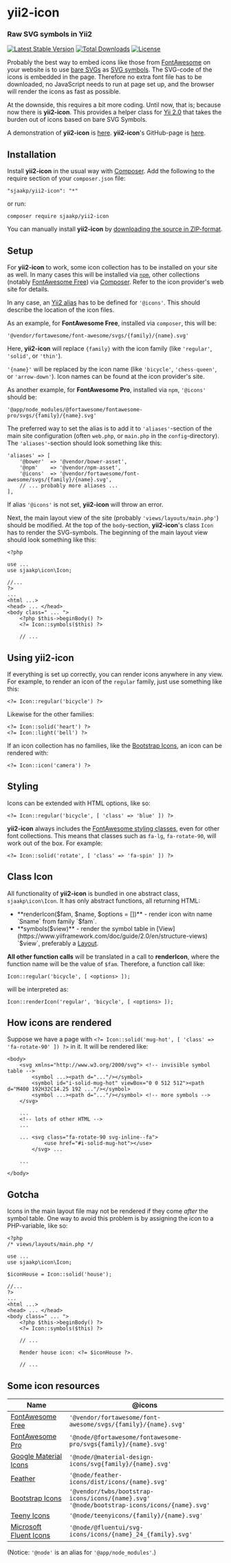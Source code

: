 yii2-icon
=========
 
### Raw SVG symbols in Yii2 ###

[![Latest Stable Version](https://poser.pugx.org/sjaakp/yii2-icon/v/stable)](https://packagist.org/packages/sjaakp/yii2-collapse)
[![Total Downloads](https://poser.pugx.org/sjaakp/yii2-icon/downloads)](https://packagist.org/packages/sjaakp/yii2-collapse)
[![License](https://poser.pugx.org/sjaakp/yii2-icon/license)](https://packagist.org/packages/sjaakp/yii2-collapse)

Probably the best way to embed icons like those from [FontAwesome](https://fontawesome.com/)
on your 
website is to use [bare SVGs](https://fontawesome.com/docs/web/add-icons/svg-bare)
as [SVG symbols](https://fontawesome.com/docs/web/add-icons/svg-symbols).
The SVG-code of the icons is embedded in the page. Therefore no extra font file has to be downloaded,
no JavaScript needs to run at page set up,
and the browser will render the icons as fast as possible.

At the downside, this requires a bit more coding. Until now, that is; because now there is **yii2-icon**.
This provides a helper class for [Yii 2.0](https://www.yiiframework.com/) that
takes the burden out of icons based on bare SVG Symbols.

A demonstration of **yii2-icon** is
[here](http://www.sjaakpriester.nl/software/icon).
**yii2-icon**'s GitHub-page is [here](https://github.com/sjaakp/yii2-icon).

## Installation ##

Install **yii2-icon** in the usual way with [Composer](https://getcomposer.org/).
Add the following to the require section of your `composer.json` file:

`"sjaakp/yii2-icon": "*"`

or run:

`composer require sjaakp/yii2-icon`

You can manually install **yii2-icon** by [downloading the source in ZIP-format](https://github.com/sjaakp/yii2-icon/archive/master.zip).

## Setup ##

For **yii2-icon** to work, some icon collection has to be installed on your site as well.
In many cases this will be installed via [`npm`](https://www.npmjs.com/), other
collections (notably [FontAwesome Free](https://fontawesome.com/)) via
[Composer](https://getcomposer.org/). Refer to the icon provider's web site for details.

In any case, an [Yii2 alias](https://www.yiiframework.com/doc/guide/2.0/en/concept-aliases)
has to be defined for `'@icons'`. This should describe the
location of the icon files.

As an example, for **FontAwesome Free**, installed via `composer`, this will be:

`'@vendor/fortawesome/font-awesome/svgs/{family}/{name}.svg'`

Here, **yii2-icon** will replace `{family}` with the icon family (like `'regular'`,
`'solid'`, or `'thin'`). 

`'{name}'` will be replaced by the icon name (like
`'bicycle'`, `'chess-queen'`, or `'arrow-down'`). Icon names can be found at the 
icon provider's site.

As another example, for **FontAwesome Pro**, installed via `npm`, `'@icons'` 
should be:

`'@app/node_modules/@fortawesome/fontawesome-pro/svgs/{family}/{name}.svg'`

The preferred way to set the alias is to add it to `'aliases'`-section
of the main site configuration (often `web.php`, or `main.php` in the `config`-directory).
The `'aliases'`-section should look something like this:

    'aliases' => [
        '@bower'  => '@vendor/bower-asset',
        '@npm'    => '@vendor/npm-asset',
        '@icons'  => '@vendor/fortawesome/font-awesome/svgs/{family}/{name}.svg',
        // ... probably more aliases ...
    ],

If alias `'@icons'` is not set, **yii2-icon** will throw an error.

Next, the main layout view of the site (probably `'views/layouts/main.php'`) should
be modified. At the top of the `body`-section, **yii2-icon**'s
class `Icon` has to render the
SVG-symbols. The beginning of the main layout view should look something like this:

    <?php

    use ...
    use sjaakp\icon\Icon;

    //...
    ?>
    ...
    <html ...>
    <head> ... </head>
    <body class=" ... ">
        <?php $this->beginBody() ?>
        <?= Icon::symbols($this) ?>

        // ...



## Using yii2-icon ##

If everything is set up correctly, you can render icons
anywhere in any view. For example, to render an icon of the `regular` family, just
use something like this:

    <?= Icon::regular('bicycle') ?>

Likewise for the other families:

    <?= Icon::solid('heart') ?>
    <?= Icon::light('bell') ?>

If an icon collection has no families, like the [Bootstrap Icons](https://icons.getbootstrap.com/),
an icon can be rendered with:

    <?= Icon::icon('camera') ?>

## Styling ##

Icons can be extended with HTML options, like so:

    <?= Icon::regular('bicycle', [ 'class' => 'blue' ]) ?>

**yii2-icon** always includes the [FontAwesome styling classes](https://fontawesome.com/docs/web/style/styling),
even for other font collections. This means that classes
such as `fa-lg`, `fa-rotate-90`, will work out of the box. For example:

    <?= Icon::solid('rotate', [ 'class' => 'fa-spin' ]) ?>

## Class Icon ##

All functionality of **yii2-icon** is bundled in one abstract class, `sjaakp\icon\Icon`.
It has only abstract functions, all returning HTML:

 - **renderIcon($fam, $name, $options = [])** - render icon witn name `Sname`
from family `$fam`.
 - **symbols($view)** - render the symbol table in 
[View](https://www.yiiframework.com/doc/guide/2.0/en/structure-views) `$view`,
preferably a [Layout](https://www.yiiframework.com/doc/guide/2.0/en/structure-views#layouts).

**All other function calls** will be translated in a call to **renderIcon**,
where the function name will be the value of `$fam`. Therefore, a function
call like:

    Icon::regular('bicycle', [ <options> ]);

will be interpreted as:

    Icon::renderIcon('regular', 'bicycle', [ <options> ]);

## How icons are rendered ##

Suppose we have a page with `<?= Icon::solid('mug-hot', [ 'class' => 'fa-rotate-90' ]) ?>`
in it. It will be rendered like:

    <body>
        <svg xmlns="http://www.w3.org/2000/svg"> <!-- invisible symbol table -->
            <symbol ...><path d="..."/></symbol>
            <symbol id="i-solid-mug-hot" viewBox="0 0 512 512"><path d="M400 192H32C14.25 192 ..."/></symbol>
            <symbol ...><path d="..."/></symbol> <!-- more symbols -->
        </svg>

        ...
        <!-- lots of other HTML -->
        ...
    
        ... <svg class="fa-rotate-90 svg-inline--fa">
                <use href="#i-solid-mug-hot"></use>
            </svg> ...

        ...
    
    </body>

## Gotcha ##

Icons in the main layout file may not be rendered if they come *after* the 
symbol table. One way to avoid this problem is by assigning the icon to a PHP-variable,
like so:

    <?php
    /* views/layouts/main.php */

    use ...
    use sjaakp\icon\Icon;

    $iconHouse = Icon::solid('house');

    //...
    ?>
    ...
    <html ...>
    <head> ... </head>
    <body class=" ... ">
        <?php $this->beginBody() ?>
        <?= Icon::symbols($this) ?>

        // ...

        Render house icon: <?= $iconHouse ?>.

        // ...

## Some icon resources ##

| Name                                         | @icons                                                                                            |
|----------------------------------------------|---------------------------------------------------------------------------------------------------|
| [FontAwesome Free](https://fontawesome.com/) | `'@vendor/fortawesome/font-awesome/svgs/{family}/{name}.svg'`                                     |
| [FontAwesome Pro](https://fontawesome.com/)  | `'@node/@fortawesome/fontawesome-pro/svgs{family}/{name}.svg'`                                    |
|[Google Material Icons](https://fonts.google.com/icons)| `'@node/@material-design-icons/svg{family}/{name}.svg'`                                           |
|[Feather](https://feathericons.com/)| `'@node/feather-icons/dist/icons/{name}.svg'`                                                     |
|[Bootstrap Icons](https://icons.getbootstrap.com/)| `'@vendor/twbs/bootstrap-icons/icons/{name}.svg'`<br/> `'@node/bootstrap-icons/icons/{name}.svg'` |
|[Teeny Icons](https://teenyicons.com/)| `'@node/teenyicons/{family}/{name}.svg'`                                                          |
|[Microsoft Fluent Icons](https://fluenticons.co/)| `'@node/@fluentui/svg-icons/icons/{name}_24_{family}.svg'`                                        |  

(Notice: `'@node'` is an alias for `'@app/node_modules'`.)